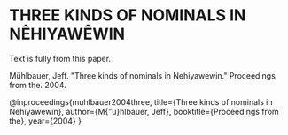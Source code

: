 # THREE KINDS OF NOMINALS IN NÊHIYAWÊWIN

Text is fully from this paper.

Mühlbauer, Jeff. "Three kinds of nominals in Nehiyawewin." Proceedings from the. 2004.

@inproceedings{muhlbauer2004three,
  title={Three kinds of nominals in Nehiyawewin},
  author={M{\"u}hlbauer, Jeff},
  booktitle={Proceedings from the},
  year={2004}
}
